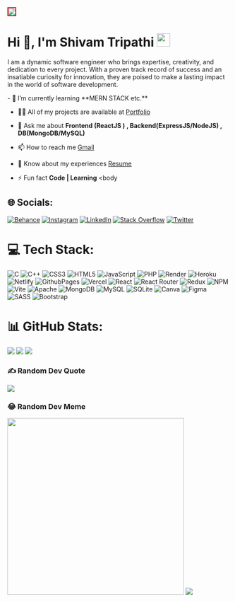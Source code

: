 
<!--horizontal divider(gradiant)-->
<img src="https://user-images.githubusercontent.com/73097560/115834477-dbab4500-a447-11eb-908a-139a6edaec5c.gif" style="border: 2px solid red;">

<h1 >Hi 👋, I'm Shivam Tripathi <a href="https://github.com/0112shiv/"><img src="https://cdn-icons-png.flaticon.com/512/9533/9533056.png" height="30" width="30" alt="portfolio" /></a> </h1>
    
  <p align="left">
    I am a dynamic software engineer who brings expertise, creativity, and dedication to every project. With a proven track record of success and an insatiable curiosity for innovation, they are poised to make a lasting impact in the world of software development.
  </p>
- 🌱 I’m currently learning **MERN STACK etc.**

- 👨‍💻 All of my projects are available at [Portfolio]( # )

- 💬 Ask me about **Frontend (ReactJS ) , Backend(ExpressJS/NodeJS) , DB(MongoDB/MySQL)**

- 📫 How to reach me [Gmail](2002shiv01@gmail.com)

- 📄 Know about my experiences [Resume](https://drive.google.com/file/d/1zFDPUPb-E7cJEaXdumEyXNmyu1k113it/view?usp=sharing)

- ⚡ Fun fact **Code | Learning** <body
  
## 🌐 Socials:
[![Behance](https://img.shields.io/badge/Behance-1769ff?logo=behance&logoColor=white)](https://behance.net/shivamtripathi30) [![Instagram](https://img.shields.io/badge/Instagram-%23E4405F.svg?logo=Instagram&logoColor=white)](https://instagram.com/@shivam.tripathi_2002) [![LinkedIn](https://img.shields.io/badge/LinkedIn-%230077B5.svg?logo=linkedin&logoColor=white)](https://linkedin.com/in/shivam-tripathi-139b43198) [![Stack Overflow](https://img.shields.io/badge/-Stackoverflow-FE7A16?logo=stack-overflow&logoColor=white)](https://stackoverflow.com/users/23141098) 
[![Twitter](https://img.shields.io/badge/Twitter-%231DA1F2.svg?logo=Twitter&logoColor=white)](https://twitter.com/ShivamT04291716) 

# 💻 Tech Stack:
![C](https://img.shields.io/badge/c-%2300599C.svg?style=plastic&logo=c&logoColor=white) ![C++](https://img.shields.io/badge/c++-%2300599C.svg?style=plastic&logo=c%2B%2B&logoColor=white) ![CSS3](https://img.shields.io/badge/css3-%231572B6.svg?style=plastic&logo=css3&logoColor=white) ![HTML5](https://img.shields.io/badge/html5-%23E34F26.svg?style=plastic&logo=html5&logoColor=white) ![JavaScript](https://img.shields.io/badge/javascript-%23323330.svg?style=plastic&logo=javascript&logoColor=%23F7DF1E) ![PHP](https://img.shields.io/badge/php-%23777BB4.svg?style=plastic&logo=php&logoColor=white) ![Render](https://img.shields.io/badge/Render-%46E3B7.svg?style=plastic&logo=render&logoColor=white) ![Heroku](https://img.shields.io/badge/heroku-%23430098.svg?style=plastic&logo=heroku&logoColor=white) ![Netlify](https://img.shields.io/badge/netlify-%23000000.svg?style=plastic&logo=netlify&logoColor=#00C7B7) ![GithubPages](https://img.shields.io/badge/github%20pages-121013?style=plastic&logo=github&logoColor=white) ![Vercel](https://img.shields.io/badge/vercel-%23000000.svg?style=plastic&logo=vercel&logoColor=white) ![React](https://img.shields.io/badge/react-%2320232a.svg?style=plastic&logo=react&logoColor=%2361DAFB) ![React Router](https://img.shields.io/badge/React_Router-CA4245?style=plastic&logo=react-router&logoColor=white) ![Redux](https://img.shields.io/badge/redux-%23593d88.svg?style=plastic&logo=redux&logoColor=white) ![NPM](https://img.shields.io/badge/NPM-%23CB3837.svg?style=plastic&logo=npm&logoColor=white) ![Vite](https://img.shields.io/badge/vite-%23646CFF.svg?style=plastic&logo=vite&logoColor=white) ![Apache](https://img.shields.io/badge/apache-%23D42029.svg?style=plastic&logo=apache&logoColor=white) ![MongoDB](https://img.shields.io/badge/MongoDB-%234ea94b.svg?style=plastic&logo=mongodb&logoColor=white) ![MySQL](https://img.shields.io/badge/mysql-%2300000f.svg?style=plastic&logo=mysql&logoColor=white) ![SQLite](https://img.shields.io/badge/sqlite-%2307405e.svg?style=plastic&logo=sqlite&logoColor=white) ![Canva](https://img.shields.io/badge/Canva-%2300C4CC.svg?style=plastic&logo=Canva&logoColor=white) ![Figma](https://img.shields.io/badge/figma-%23F24E1E.svg?style=plastic&logo=figma&logoColor=white) ![SASS](https://img.shields.io/badge/SASS-hotpink.svg?style=plastic&logo=SASS&logoColor=white) ![Bootstrap](https://img.shields.io/badge/bootstrap-%238511FA.svg?style=plastic&logo=bootstrap&logoColor=white)
# 📊 GitHub Stats:
![](https://github-readme-stats.vercel.app/api?username=0112shiv&theme=dark&hide_border=false&include_all_commits=false&count_private=false)
![](https://github-readme-streak-stats.herokuapp.com/?user=0112shiv&theme=dark&hide_border=false)
![](https://github-readme-stats.vercel.app/api/top-langs/?username=0112shiv&theme=dark&hide_border=false&include_all_commits=false&count_private=false&layout=compact)
### ✍️ Random Dev Quote
![](https://quotes-github-readme.vercel.app/api?type=horizontal&theme=radical)

### 😂 Random Dev Meme
<img src='https://randommeme-five.vercel.app/' style="height: 400px;"/>

<!--horizontal divider(gradiant)-->
<img src="https://user-images.githubusercontent.com/73097560/115834477-dbab4500-a447-11eb-908a-139a6edaec5c.gif">

<!-- Proudly created with GPRM ( https://gprm.itsvg.in ) -->
